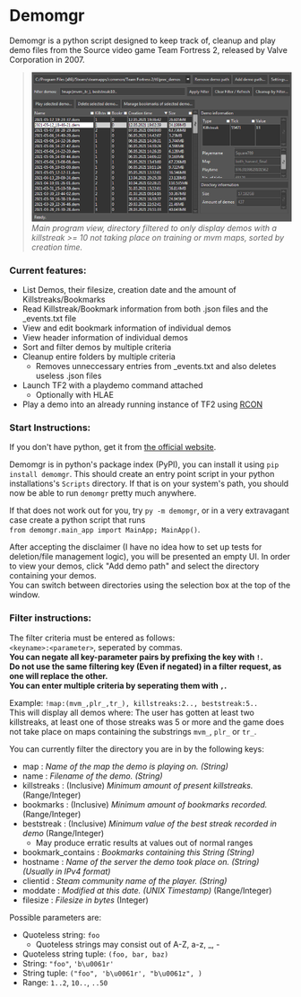 # Demomgr
Demomgr is a python script designed to keep track of, cleanup and play demo files from the Source video game Team Fortress 2, released by Valve Corporation in 2007.

> ![Main program window](https://github.com/Square789/Demomgr/blob/master/img0.PNG)  
> _Main program view, directory filtered to only display demos with a killstreak >= 10 not taking place on training or mvm maps, sorted by creation time._
### Current features:
* List Demos, their filesize, creation date and the amount of Killstreaks/Bookmarks
* Read Killstreak/Bookmark information from both .json files and the \_events.txt file
* View and edit bookmark information of individual demos
* View header information of individual demos
* Sort and filter demos by multiple criteria
* Cleanup entire folders by multiple criteria
  * Removes unneccessary entries from \_events.txt and also deletes useless .json files
* Launch TF2 with a playdemo command attached
  * Optionally with HLAE
* Play a demo into an already running instance of TF2 using [RCON](https://developer.valvesoftware.com/wiki/Source_RCON_Protocol)

### Start Instructions:
If you don't have python, get it from [the official website](https://www.python.org).

Demomgr is in python's package index (PyPI), you can install it using `pip install demomgr`.
This should create an entry point script in your python installations's `Scripts` directory.
If that is on your system's path, you should now be able to run `demomgr` pretty much anywhere.

If that does not work out for you, try `py -m demomgr`, or in a very extravagant case create a
python script that runs  
`from demomgr.main_app import MainApp; MainApp()`.

After accepting the disclaimer (I have no idea how to set up tests for deletion/file management logic), you will be presented an empty UI. In order to view your demos,
click "Add demo path" and select the directory containing your demos.  
You can switch between directories using the selection box at the top of the window.  

### Filter instructions:
The filter criteria must be entered as follows:  
`<keyname>:<parameter>`, seperated by commas.  
**You can negate all key-parameter pairs by prefixing the key with **`!`**.**  
**Do not use the same filtering key (Even if negated) in a filter request, as one will replace the other.**  
**You can enter multiple criteria by seperating them with **`,`**.**

Example: `!map:(mvm_,plr_,tr_), killstreaks:2.., beststreak:5.. `  
This will display all demos where: The user has gotten at least two killstreaks, at least one of those streaks was 5 or more
and the game does not take place on maps containing the substrings `mvm_`, `plr_` or `tr_`.  

You can currently filter the directory you are in by the following keys:
 * map : _Name of the map the demo is playing on. (String)_
 * name : _Filename of the demo. (String)_
 * killstreaks : (Inclusive) _Minimum amount of present killstreaks._ (Range/Integer)
 * bookmarks : (Inclusive) _Minimum amount of bookmarks recorded._ (Range/Integer)
 * beststreak : (Inclusive) _Minimum value of the best streak recorded in demo_ (Range/Integer)
   * May produce erratic results at values out of normal ranges
 * bookmark_contains : _Bookmarks containing this String (String)_
 * hostname : _Name of the server the demo took place on. (String) (Usually in IPv4 format)_
 * clientid : _Steam community name of the player. (String)_
 * moddate : _Modified at this date. (UNIX Timestamp)_ (Range/Integer)
 * filesize : _Filesize in bytes_ (Integer)

Possible parameters are:
 * Quoteless string: `foo`
   * Quoteless strings may consist out of A-Z, a-z, \_, -
 * Quoteless string tuple: `(foo, bar, baz)`
 * String: `"foo"`, `'b\u0061r'`
 * String tuple: `("foo", 'b\u0061r', "b\u0061z", )`
 * Range: `1..2`, `10..`, `..50`  
 